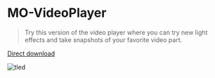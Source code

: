 # MO-VideoPlayer
>Try this version of the video player where you can try new light effects and take snapshots of your favorite video part.


[Direct download](https://github.com/mohamadnoor991/MO-VideoPlayer/blob/main/MO-Player.jar)

![tled](https://user-images.githubusercontent.com/49731459/205691977-a3bfce41-4960-4ca3-9877-00d7db57c82c.png)
